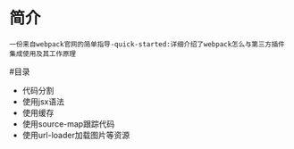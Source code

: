 # 简介
`一份来自webpack官网的简单指导-quick-started:详细介绍了webpack怎么与第三方插件集成使用及其工作原理`

#目录

- 代码分割
- 使用jsx语法
- 使用缓存
- 使用source-map跟踪代码
- 使用url-loader加载图片等资源
